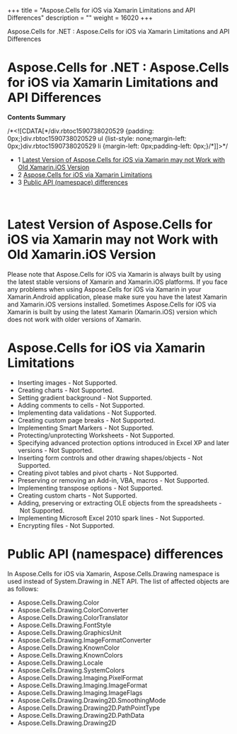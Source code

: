 +++
title = "Aspose.Cells for iOS via Xamarin Limitations and API Differences" 
description = "" 
weight = 16020 
+++

Aspose.Cells for .NET : Aspose.Cells for iOS via Xamarin Limitations and API Differences  

# Aspose.Cells for .NET : Aspose.Cells for iOS via Xamarin Limitations and API Differences


**Contents Summary**

/\*<!\[CDATA\[\*/div.rbtoc1590738020529 {padding: 0px;}div.rbtoc1590738020529 ul {list-style: none;margin-left: 0px;}div.rbtoc1590738020529 li {margin-left: 0px;padding-left: 0px;}/\*\]\]>\*/

*   1 [Latest Version of Aspose.Cells for iOS via Xamarin may not Work with Old Xamarin.iOS Version](#Aspose.CellsforiOSviaXamarinLimitationsandAPIDifferences-LatestVersionofAspose.CellsforiOSviaXamarinmaynotWorkwithOldXamarin.iOSVersion)
*   2 [Aspose.Cells for iOS via Xamarin Limitations](#Aspose.CellsforiOSviaXamarinLimitationsandAPIDifferences-Aspose.CellsforiOSviaXamarinLimitations)
*   3 [Public API (namespace) differences](#Aspose.CellsforiOSviaXamarinLimitationsandAPIDifferences-PublicAPI(namespace)differences)

 

# Latest Version of Aspose.Cells for iOS via Xamarin may not Work with Old Xamarin.iOS Version

Please note that Aspose.Cells for iOS via Xamarin is always built by using the latest stable versions of Xamarin and Xamarin.iOS platforms. If you face any problems when using Aspose.Cells for iOS via Xamarin in your Xamarin.Android application, please make sure you have the latest Xamarin and Xamarin.iOS versions installed. Sometimes Aspose.Cells for iOS via Xamarin is built by using the latest Xamarin (Xamarin.iOS) version which does not work with older versions of Xamarin.

# Aspose.Cells for iOS via Xamarin Limitations

*   Inserting images - Not Supported.
*   Creating charts - Not Supported.
*   Setting gradient background - Not Supported.
*   Adding comments to cells - Not Supported.
*   Implementing data validations - Not Supported.
*   Creating custom page breaks - Not Supported.
*   Implementing Smart Markers - Not Supported.
*   Protecting/unprotecting Worksheets - Not Supported.
*   Specifying advanced protection options introduced in Excel XP and later versions - Not Supported.
*   Inserting form controls and other drawing shapes/objects - Not Supported.
*   Creating pivot tables and pivot charts - Not Supported.
*   Preserving or removing an Add-in, VBA, macros - Not Supported.
*   Implementing transpose options - Not Supported.
*   Creating custom charts - Not Supported.
*   Adding, preserving or extracting OLE objects from the spreadsheets - Not Supported.
*   Implementing Microsoft Excel 2010 spark lines - Not Supported.
*   Encrypting files - Not Supported.

# Public API (namespace) differences

In Aspose.Cells for iOS via Xamarin, Aspose.Cells.Drawing namespace is used instead of System.Drawing in .NET API. The list of affected objects are as follows:

*   Aspose.Cells.Drawing.Color
*   Aspose.Cells.Drawing.ColorConverter
*   Aspose.Cells.Drawing.ColorTranslator
*   Aspose.Cells.Drawing.FontStyle
*   Aspose.Cells.Drawing.GraphicsUnit
*   Aspose.Cells.Drawing.ImageFormatConverter
*   Aspose.Cells.Drawing.KnownColor
*   Aspose.Cells.Drawing.KnownColors
*   Aspose.Cells.Drawing.Locale
*   Aspose.Cells.Drawing.SystemColors
*   Aspose.Cells.Drawing.Imaging.PixelFormat
*   Aspose.Cells.Drawing.Imaging.ImageFormat
*   Aspose.Cells.Drawing.Imaging.ImageFlags
*   Aspose.Cells.Drawing.Drawing2D.SmoothingMode
*   Aspose.Cells.Drawing.Drawing2D.PathPointType
*   Aspose.Cells.Drawing.Drawing2D.PathData
*   Aspose.Cells.Drawing.Drawing2D

